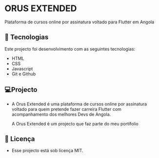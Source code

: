 <h1> ORUS EXTENDED</h1>
<p>Plataforma de cursos online por assinatura voltado para Flutter em Angola</p>

## 🚀 Tecnologias

Este projecto foi desenvolvimento com as seguintes tecnologias:

- HTML
- CSS
- Javascript
- Git e Github

## 💻Projecto

- A Orus Extended é uma plataforma de cursos online por assinatura 
 voltado para quem pretende fazer carreira  Flutter com acompanhamento
 dos melhores Devs de Angola.

  A Orus Extended é um projecto que faz parte do meu portifolio

 ## :memo: Licença

 - Esse projecto está sob licença MIT.

 

